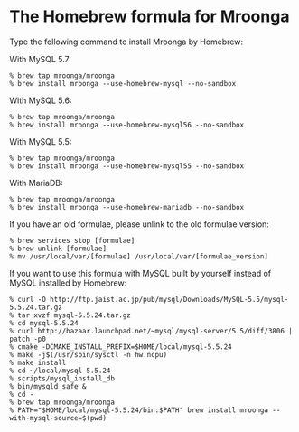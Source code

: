 # The Homebrew formula for Mroonga

Type the following command to install Mroonga by Homebrew:

With MySQL 5.7:

    % brew tap mroonga/mroonga
    % brew install mroonga --use-homebrew-mysql --no-sandbox

With MySQL 5.6:

    % brew tap mroonga/mroonga
    % brew install mroonga --use-homebrew-mysql56 --no-sandbox

With MySQL 5.5:

    % brew tap mroonga/mroonga
    % brew install mroonga --use-homebrew-mysql55 --no-sandbox

With MariaDB:

    % brew tap mroonga/mroonga
    % brew install mroonga --use-homebrew-mariadb --no-sandbox

If you have an old formulae, please unlink to the old formulae version:

    % brew services stop [formulae]
    % brew unlink [formulae]
    % mv /usr/local/var/[formulae] /usr/local/var/[formulae_version]

If you want to use this formula with MySQL built by yourself instead of MySQL installed by Homebrew:

    % curl -O http://ftp.jaist.ac.jp/pub/mysql/Downloads/MySQL-5.5/mysql-5.5.24.tar.gz
    % tar xvzf mysql-5.5.24.tar.gz
    % cd mysql-5.5.24
    % curl http://bazaar.launchpad.net/~mysql/mysql-server/5.5/diff/3806 | patch -p0
    % cmake -DCMAKE_INSTALL_PREFIX=$HOME/local/mysql-5.5.24
    % make -j$(/usr/sbin/sysctl -n hw.ncpu)
    % make install
    % cd ~/local/mysql-5.5.24
    % scripts/mysql_install_db
    % bin/mysqld_safe &
    % cd -
    % brew tap mroonga/mroonga
    % PATH="$HOME/local/mysql-5.5.24/bin:$PATH" brew install mroonga --with-mysql-source=$(pwd)
